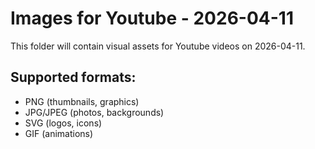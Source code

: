 # Images for Youtube - 2026-04-11

This folder will contain visual assets for Youtube videos on 2026-04-11.

## Supported formats:
- PNG (thumbnails, graphics)
- JPG/JPEG (photos, backgrounds)
- SVG (logos, icons)
- GIF (animations)
